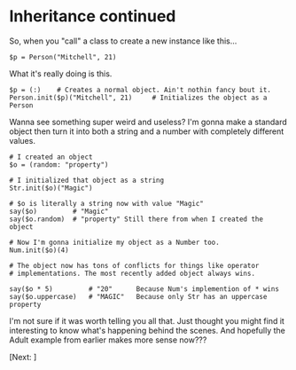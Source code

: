 # Inheritance continued

So, when you "call" a class to create a new instance like this...

    $p = Person("Mitchell", 21)

What it's really doing is this.

    $p = (:)    # Creates a normal object. Ain't nothin fancy bout it.
    Person.init($p)("Mitchell", 21)     # Initializes the object as a Person

Wanna see something super weird and useless? I'm gonna make a standard object
then turn it into both a string and a number with completely different values.

    # I created an object
    $o = (random: "property")

    # I initialized that object as a string
    Str.init($o)("Magic")

    # $o is literally a string now with value "Magic"
    say($o)         # "Magic"
    say($o.random)  # "property" Still there from when I created the object

    # Now I'm gonna initialize my object as a Number too.
    Num.init($o)(4)

    # The object now has tons of conflicts for things like operator
    # implementations. The most recently added object always wins.

    say($o * 5)         # "20"      Because Num's implemention of * wins
    say($o.uppercase)   # "MAGIC"   Because only Str has an uppercase property

I'm not sure if it was worth telling you all that. Just thought you might
find it interesting to know what's happening behind the scenes. And
hopefully the Adult example from earlier makes more sense now???

[Next: ]